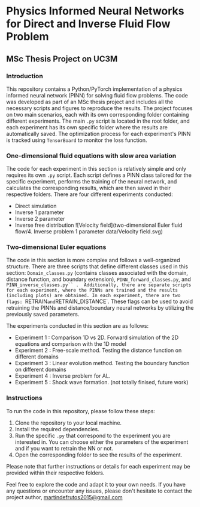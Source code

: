 # Physics Informed Neural Networks for Direct and Inverse Fluid Flow Problem
## MSc Thesis Project on UC3M
### Introduction 
This repository contains a Python/PyTorch implementation of a physics informed neural network (PINN) for solving fluid flow problems.
The code was developed as part of an MSc thesis project and includes all the necessary scripts and figures to reproduce the results. 
The project focuses on two main scenarios, each with its own corresponding folder containing different experiments. 
The main `.py` script is located in the root folder, and each experiment has its own specific folder where the results are automatically saved. 
The optimization process for each experiment's PINN is tracked using `TensorBoard` to monitor the loss function.
### One-dimensional fluid equations with slow area variation 
The code for each experiment in this section is relatively simple and only requires its own `.py` script.
Each script defines a PINN class tailored for the specific experiment, performs the training of the neural network, 
and calculates the corresponding results, which are then saved in their respective folders. 
There are four different experiments conducted:
+ Direct simulation
+ Inverse 1 parameter
+ Inverse 2 parameter
+ Inverse free distribution
![Velocity field](two-dimensional Euler fluid flow/4. Inverse problem 1 parameter data/Velocity field.svg)
### Two-dimensional Euler equations  
The code in this section is more complex and follows a well-organized structure. 
There are three scripts that define different classes used in this section: `Domain_classes.py` (contains classes associated with the domain,
distance function, and boundary extension), `PINN_forward_classes.py`, and `PINN_inverse_classes.py`` . 
Additionally, there are separate scripts for each experiment, where the PINNs are trained and the results (including plots) are obtained.
In each experiment, there are two flags: `RETRAIN` and `RETRAIN_DISTANCE`.
These flags can be used to avoid retraining the PINNs and distance/boundary neural networks by utilizing the previously saved parameters.

The experiments conducted in this section are as follows:
+ Experiment 1 : Comparison 1D vs 2D. Forward simulation of the 2D equations and comparison with the 1D model
+ Experiment 2 : Free-scale method. Testing the distance function on different domains 
+ Experiment 3 : Linear evolution method. Testing the boundary function on different domains
+ Experiment 4 : Inverse problem for AL.
+ Experiment 5 : Shock wave formation. (not totally finised, future work)
### Instructions 
To run the code in this repository, please follow these steps:
1. Clone the repository to your local machine.
2. Install the required dependencies.
3. Run the specific `.py` that correspond to the experiment you are interested in. You can choose either the parameters of the experiment and if 
you want to retrain the NN or not. 
5. Open the corresponding folder to see the results of the experiment.


Please note that further instructions or details for each experiment may be provided within their respective folders.

Feel free to explore the code and adapt it to your own needs. If you have any questions or encounter any issues,
please don't hesitate to contact the project author, martindefrutos2015@gmail.com

